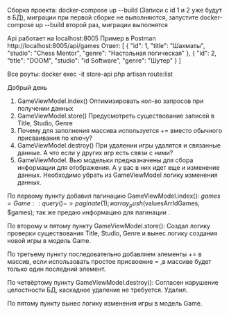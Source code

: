 Сборка проекта:
docker-compose up --build
(Записи с id 1 и 2 уже будут в БД),
миграции при первой сборке не выполняются,
запустите docker-compose up --build второй раз,
миграции выполнятся

Api работает на localhost:8005
Пример в Postman  http://localhost:8005/api/games
Ответ:
[
    {
        "id": 1,
        "title": "Шахматы",
        "studio": "Chess Mentor",
        "genre": "Настольная логическая"
    },
    {
        "id": 2,
        "title": "DOOM",
        "studio": "id Software",
        "genre": "Шутер"
    }
]


Все роуты:
docker exec -it store-api php artisan route:list



Добрый день
1. GameViewModel.index() Оптимизировать кол-во запросов при получении данных
2. GameViewModel.store() Предусмотреть существование записей в Title, Studio, Genre
3. Почему для заполнения массива используется += вместо обычного присваивания по ключу?
4. GameViewModel.destroy() При удалении игры удалятся и связанные данные. А что если у других игр есть связи с ними?
5. GameViewModel. Вью модельки предназначены для сбора информации для отображения. А у вас в них идет еще и изменение данных. Необходимо убрать из GameViewModel логику изменения данных.


По первому пункту добавил пагинацию GameViewModel.index():
 $games = Game::query()->paginate(1); и array_push($valuesArrIdGames, $games);  так же предаю информацию для пагинации .

По второму и пятому пункту GameViewModel.store(): 
Создал логику проверки существования  Title, Studio, Genre и вынес логику создания новой игры в модель Game.

По третьему пункту последовательно добавляем элементы += в массив, если использовать простое присвоение = ,в массиве будет только один последний элемент.
 
По четвёртому пункту GameViewModel.destroy():
Согласен нарушение целостности БД, каскадное удаление не требуется. Удалил.

По пятому пункту вынес логику изменения игры в модель Game. 
